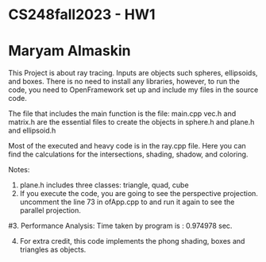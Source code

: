 # CS248fall2023 - HW1
# Maryam Almaskin

This Project is about ray tracing. Inputs are objects such spheres, ellipsoids, and boxes.
There is no need to install any libraries, however, to run the code, you need to OpenFramework set up and include my files in the source code.

The file that includes the main function is the file: main.cpp
vec.h and matrix.h are the essential files to create the objects in sphere.h and plane.h and ellipsoid.h

Most of the executed and heavy code is in the ray.cpp file. Here you can find the calculations for the intersections, shading, shadow, and coloring. 

Notes: 
  1. plane.h includes three classes: triangle, quad, cube
  2. If you execute the code, you are going to see the perspective projection. uncomment the line 73 in ofApp.cpp to and run it again to see the parallel projection.
  
#3. Performance Analysis: Time taken by program is : 0.974978 sec. 

  4.  For extra credit, this code implements the phong shading, boxes and triangles as objects.



